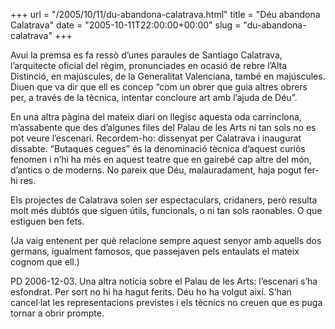 +++
url = "/2005/10/11/du-abandona-calatrava.html"
title = "Déu abandona Calatrava"
date = "2005-10-11T22:00:00+00:00"
slug = "du-abandona-calatrava"
+++

Avui la premsa es fa ressò d’unes paraules de Santiago Calatrava, l’arquitecte oficial del règim, pronunciades en ocasió de rebre l’Alta Distinció, en majúscules, de la Generalitat Valenciana, també en majúscules. Diuen que va dir que ell es concep “com un obrer que guia altres obrers per, a través de la tècnica, intentar concloure art amb l’ajuda de Déu”.

En una altra pàgina del mateix diari on llegisc aquesta oda carrinclona, m’assabente que des d’algunes files del Palau de les Arts ni tan sols no es pot veure l’escenari. Recordem-ho: dissenyat per Calatrava i inaugurat dissabte. “Butaques cegues” és la denominació tècnica d’aquest curiós fenomen i n’hi ha més en aquest teatre que en gairebé cap altre del món, d’antics o de moderns. No pareix que Déu, malauradament, haja pogut fer-hi res.

Els projectes de Calatrava solen ser espectaculars, cridaners, però resulta molt més dubtós que siguen útils, funcionals, o ni tan sols raonables. O que estiguen ben fets.

(Ja vaig entenent per què relacione sempre aquest senyor amb aquells dos germans, igualment famosos, que passejaven pels entaulats el mateix cognom que ell.)

PD 2006-12-03. Una altra notícia sobre el Palau de les Arts: l’escenari s’ha esfondrat. Per sort no hi ha hagut ferits. Déu ho ha volgut així. S’han cancel·lat les representacions previstes i els tècnics no creuen que es puga tornar a obrir prompte.

